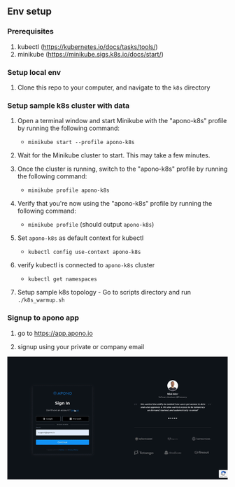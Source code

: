 ## Env setup

### Prerequisites
1. kubectl (https://kubernetes.io/docs/tasks/tools/)
2. minikube (https://minikube.sigs.k8s.io/docs/start/)

### Setup local env

1. Clone this repo to your computer, and navigate to the `k8s` directory

### Setup sample k8s cluster with data

1. Open a terminal window and start Minikube with the "apono-k8s" profile by running the following command:
    - `minikube start --profile apono-k8s`

2. Wait for the Minikube cluster to start. This may take a few minutes.

3. Once the cluster is running, switch to the "apono-k8s" profile by running the following command:
   - `minikube profile apono-k8s`

4. Verify that you're now using the "apono-k8s" profile by running the following command:
   - `minikube profile` (should output `apono-k8s`)

5. Set `apono-k8s` as default context for kubectl
    - `kubectl config use-context apono-k8s`

6. verify kubectl is connected to `apono-k8s` cluster
    - `kubectl get namespaces`

7. Setup sample k8s topology - Go to scripts directory and run `./k8s_warmup.sh`

### Signup to apono app

1. go to <https://app.apono.io>

2. signup using your private or company email

![apono_signup.gif](./gifs/apono_signup.gif)